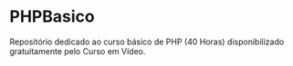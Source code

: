 # PHPBasico
Repositório dedicado ao curso básico de PHP (40 Horas) disponibilizado gratuitamente pelo Curso em Vídeo.
